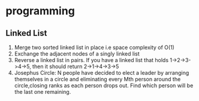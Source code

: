 # programming

## Linked List
1. Merge two sorted linked list in place i.e space complexity of O(1)
2. Exchange the adjacent nodes of a singly linked list
3. Reverse a linked list in pairs. If you have a linked list that holds 1->2->3->4->5, then it should return 
2->1->4->3->5
4. Josephus Circle: N people have decided to elect a leader by arranging themselves in a circle and eliminating every Mth person
   around the circle,closing ranks as each person drops out. Find which person will be the last one remaining.
